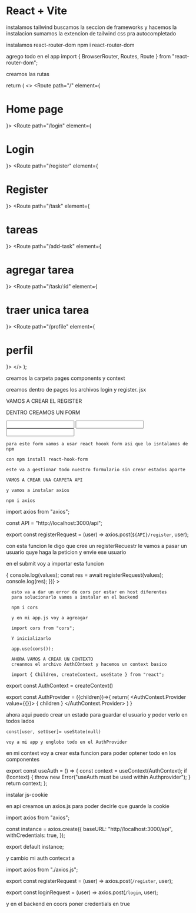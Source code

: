 # React + Vite

instalamos tailwind buscamos la seccion de frameworks y hacemos la instalacion sumamos la extencion de tailwind css pra autocompletado

instalamos react-router-dom npm i react-router-dom

agrego todo en el app
import { BrowserRouter, Routes, Route } from "react-router-dom";

creamos las rutas

return (
<>
<BrowserRouter>
<Routes>
<Route path="/" element={<h1>Home page</h1>}></Route>
<Route path="/login" element={<h1>Login</h1>}></Route>
<Route path="/register" element={<h1>Register</h1>}></Route>
<Route path="/task" element={<h1>tareas</h1>}></Route>
<Route path="/add-task" element={<h1>agregar tarea</h1>}></Route>
<Route path="/task/:id" element={<h1>traer unica tarea</h1>}></Route>
<Route path="/profile" element={<h1>perfil</h1>}></Route>
</Routes>
</BrowserRouter>
</>
);

creamos la carpeta pages components y context

creamos dentro de pages los archivos login y register. jsx

VAMOS A CREAR EL REGISTER

DENTRO CREAMOS UN FORM

<div>
      <form action="">
        <input type="text" name="username" />
        <input type="email" name="email" />
        <input type="password" name="password" />
      </form>
    </div>

    para este form vamos a usar react hoook form asi que lo isntalamos de npm

    con npm install react-hook-form

    este va a gestionar todo nuestro formulario sin crear estados aparte

    VAMOS A CREAR UNA CARPETA API

    y vamos a instalar axios

    npm i axios

import axios from "axios";

const API = "http://localhost:3000/api";

export const registerRequest = (user) => axios.post(`${API}/register`, user);

con esta funcion le digo que cree un registerRecuestr le vamos a pasar un usuario quye haga la peticion y envie ese usuario

en el submit voy a importar esta funcion

  <form
        onSubmit={handleSubmit(async (values) => {
          console.log(values);
          const res = await registerRequest(values);
          console.log(res);
        })}
      >

      esto va a dar un error de cors por estar en host diferentes
      para solucionarlo vamos a instalar en el backend

      npm i cors

      y en mi app.js voy a agreagar

      import cors from "cors";

      Y inicializarlo

      app.use(cors());

      AHORA VAMOS A CREAR UN CONTEXTO
      creanmos el archivo AuthCOntext y hacemos un context basico

      import { Children, createContext, useState } from "react";

export const AuthContext = createContext()

export const AuthProvider = ({children})=>{
return(
<AuthContext.Provider value={{}}>
{
children
}
</AuthContext.Provider>
)
}

ahora aqui puedo crear un estado para guardar el usuario y poder verlo en todos lados

    const[user, setUser]= useState(null)

    voy a mi app y englobo todo en el AuthProvider

en mi context voy a crear esta funcion para poder optener todo en los componentes

export const useAuth = () => {
const context = useContext(AuthContext);
if (!context) {
throw new Error("useAuth must be used within Authprovider");
}
return context;
};

instalar js-cookie

en api creamos un axios.js para poder decirle que guarde la cookie

import axios from "axios";

const instance = axios.create({
baseURL: "http//localhost:3000/api",
withCredentials: true,
});

export default instance;

y cambio mi auth contecxt a

import axios from "./axios.js";

export const registerRequest = (user) => axios.post(`/register`, user);

export const loginRequest = (user) => axios.post(`/login`, user);

y en el backend en coors poner credentials en true
